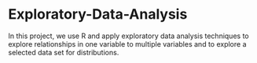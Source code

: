 # Exploratory-Data-Analysis

In this project, we use R and apply exploratory data analysis techniques to explore relationships in one variable to multiple variables and to explore a selected data set for distributions.
